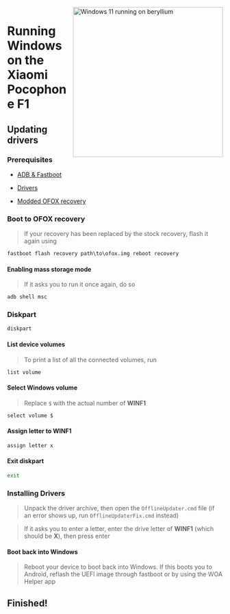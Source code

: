 <img align="right" src="https://github.com/n00b69/woa-beryllium/blob/main/beryllium.png" width="350" alt="Windows 11 running on beryllium">

# Running Windows on the Xiaomi Pocophone F1

## Updating drivers

### Prerequisites
- [ADB & Fastboot](https://developer.android.com/studio/releases/platform-tools)
  
- [Drivers](https://github.com/n00b69/woa-beryllium/releases/tag/Drivers)
  
- [Modded OFOX recovery](https://github.com/n00b69/woa-beryllium/releases/tag/Recovery)

### Boot to OFOX recovery
> If your recovery has been replaced by the stock recovery, flash it again using
```cmd
fastboot flash recovery path\to\ofox.img reboot recovery
```

#### Enabling mass storage mode
> If it asks you to run it once again, do so
```cmd
adb shell msc
```

### Diskpart
```cmd
diskpart
```

#### List device volumes
> To print a list of all the connected volumes, run
```cmd
list volume
```

#### Select Windows volume
> Replace `$` with the actual number of **WINF1**
```cmd
select volume $
```

#### Assign letter to WINF1
```cmd
assign letter x
```

#### Exit diskpart
```cmd
exit
```

### Installing Drivers
> Unpack the driver archive, then open the `OfflineUpdater.cmd` file (if an error shows up, run `OfflineUpdaterFix.cmd` instead)

> If it asks you to enter a letter, enter the drive letter of **WINF1** (which should be **X**), then press enter

#### Boot back into Windows
> Reboot your device to boot back into Windows. If this boots you to Android, reflash the UEFI image through fastboot or by using the WOA Helper app

## Finished!















